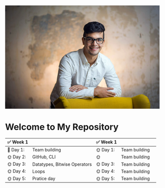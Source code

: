 ![alt text](oscar.jpg)
# Welcome to My Repository



| :white_check_mark: **Week 1** | |:white_check_mark: **Week 1**|||
| ---- |---- |----- |----- |----- |
| :wrench: Day 1: |Team building| :sun_with_face: Day 1: |Team building|
| :sun_with_face: Day 2: |GitHub, CLI|:sun_with_face: |Team building|
| :sun_with_face: Day 3: |Datatypes, Bitwise Operators|:sun_with_face: Day 3: |Team building|
| :sun_with_face: Day 4: |Loops|:sun_with_face: Day 4: |Team building|
| :sun_with_face: Day 5: |Pratice day|:sun_with_face: Day 5: |Team building|






